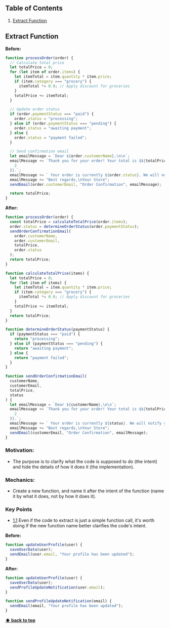 ## Table of Contents

1. [Extract Function](#extract--function)

## Extract Function

**Before:**

```javascript
function processOrder(order) {
  // Calculate total price
  let totalPrice = 0;
  for (let item of order.items) {
    let itemTotal = item.quantity * item.price;
    if (item.category === "grocery") {
      itemTotal *= 0.9; // Apply discount for groceries
    }
    totalPrice += itemTotal;
  }

  // Update order status
  if (order.paymentStatus === "paid") {
    order.status = "processing";
  } else if (order.paymentStatus === "pending") {
    order.status = "awaiting payment";
  } else {
    order.status = "payment failed";
  }

  // Send confirmation email
  let emailMessage = `Dear ${order.customerName},\n\n`;
  emailMessage += `Thank you for your order! Your total is $${totalPrice.toFixed(
    2
  )}.`;
  emailMessage += ` Your order is currently ${order.status}. We will notify you when it has been shipped.\n\n`;
  emailMessage += "Best regards,\nYour Store";
  sendEmail(order.customerEmail, "Order Confirmation", emailMessage);

  return totalPrice;
}
```

**After:**

```javascript
function processOrder(order) {
  const totalPrice = calculateTotalPrice(order.items);
  order.status = determineOrderStatus(order.paymentStatus);
  sendOrderConfirmationEmail(
    order.customerName,
    order.customerEmail,
    totalPrice,
    order.status
  );
  return totalPrice;
}

function calculateTotalPrice(items) {
  let totalPrice = 0;
  for (let item of items) {
    let itemTotal = item.quantity * item.price;
    if (item.category === "grocery") {
      itemTotal *= 0.9; // Apply discount for groceries
    }
    totalPrice += itemTotal;
  }
  return totalPrice;
}

function determineOrderStatus(paymentStatus) {
  if (paymentStatus === "paid") {
    return "processing";
  } else if (paymentStatus === "pending") {
    return "awaiting payment";
  } else {
    return "payment failed";
  }
}

function sendOrderConfirmationEmail(
  customerName,
  customerEmail,
  totalPrice,
  status
) {
  let emailMessage = `Dear ${customerName},\n\n`;
  emailMessage += `Thank you for your order! Your total is $${totalPrice.toFixed(
    2
  )}.`;
  emailMessage += ` Your order is currently ${status}. We will notify you when it has been shipped.\n\n`;
  emailMessage += "Best regards,\nYour Store";
  sendEmail(customerEmail, "Order Confirmation", emailMessage);
}
```

### **Motivation:**

- The purpose is to clarify what the code is supposed to do (the intent) and hide the details of how it does it (the implementation).

### **Mechanics:**

- Create a new function, and name it after the intent of the function (name it by what it does, not by how it does it).

### Key Points

<a name="extract--function--call"></a><a name="1.1"></a>

- [1.1](#extract--function--call) Even if the code to extract is just a simple function call, it's worth doing if the new function name better clarifies the code's intent.

**Before:**

```javascript
function updateUserProfile(user) {
  saveUserData(user);
  sendEmail(user.email, "Your profile has been updated");
}
```

**After:**

```javascript
function updateUserProfile(user) {
  saveUserData(user);
  sendProfileUpdateNotification(user.email);
}

function sendProfileUpdateNotification(email) {
  sendEmail(email, "Your profile has been updated");
}
```

**[⬆ back to top](#table-of-contents)**
